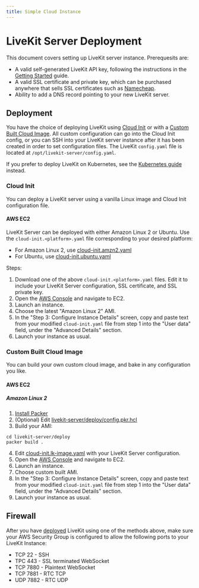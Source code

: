 ```yaml
---
title: Simple Cloud Instance
---
```


# LiveKit Server Deployment

This document covers setting up LiveKit server instance. Prerequesits are:
  - A valid self-generated LiveKit API key, following the instructions in the [Getting Started](/guides/getting-started#generate-api-key-and-secret) guide.
  - A valid SSL certificate and private key, which can be purchased anywhere that sells SSL certificates such as [Namecheap](https://www.namecheap.com/security/ssl-certificates/).
  - Ability to add a DNS record pointing to your new LiveKit server.

## Deployment
You have the choice of deploying LiveKit using [Cloud Init](#cloud-init) or with a [Custom Built Cloud Image](#custom-built-cloud-image). All custom configuration can go into the Cloud Init config, or you can SSH into your LiveKit server instance after it has been created in order to set configuration files. The LiveKit `config.yaml` file is located at `/opt/livekit-server/config.yaml`.

If you prefer to deploy LiveKit on Kubernetes, see the [Kubernetes guide](/guides/deploy/kubernetes) instead.

### Cloud Init
You can deploy a LiveKit server using a vanilla Linux image and Cloud Init configuration file.

#### AWS EC2

LiveKit Server can be deployed with either Amazon Linux 2 or Ubuntu. Use the `cloud-init.<platform>.yaml` file corresponding to your desired platform:
  - For Amazon Linux 2, use [cloud-init.amzn2.yaml](https://raw.githubusercontent.com/livekit/livekit-server/master/deploy/cloud-init.amzn2.yaml)
  - For Ubuntu, use [cloud-init.ubuntu.yaml](https://raw.githubusercontent.com/livekit/livekit-server/master/deploy/cloud-init.ubuntu.yaml)

Steps: 
  1. Download one of the above `cloud-init.<platform>.yaml` files. Edit it to include your LiveKit Server configuration, SSL certificate, and SSL private key.
  2. Open the [AWS Console](https://console.aws.amazon.com/ec2) and navigate to EC2.
  3. Launch an instance.
  4. Choose the latest "Amazon Linux 2" AMI.
  5. In the "Step 3: Configure Instance Details" screen, copy and paste text from your modified `cloud-init.yaml` file from step 1 into the "User data" field, under the "Advanced Details" section.
  6. Launch your instance as usual.


### Custom Built Cloud Image
You can build your own custom cloud image, and bake in any configuration you like.

#### AWS EC2

##### Amazon Linux 2
  1. [Install Packer](https://learn.hashicorp.com/tutorials/packer/get-started-install-cli)
  2. (Optional) Edit [livekit-server/deploy/config.pkr.hcl](https://raw.githubusercontent.com/livekit/livekit-server/master/deploy/config.pkr.hcl)
  3. Build your AMI:
```
cd livekit-server/deploy
packer build .
```
  4. Edit [cloud-init.lk-image.yaml](https://raw.githubusercontent.com/livekit/livekit-server/master/deploy/cloud-init.lk-image.yaml) with your LiveKit Server configuration.
  5. Open the [AWS Console](https://console.aws.amazon.com/ec2) and navigate to EC2.
  6. Launch an instance.
  7. Choose custom built AMI.
  8. In the "Step 3: Configure Instance Details" screen, copy and paste text from your modified `cloud-init.yaml` file from step 1 into the "User data" field, under the "Advanced Details" section.
  9. Launch your instance as usual.

## Firewall
After you have [deployed](#deployment) LiveKit using one of the methods above, make sure your AWS Security Group is configured to allow the following ports to your LiveKit Instance:
  - TCP 22   - SSH
  - TPC 443  - SSL terminated WebSocket
  - TCP 7880 - Plaintext WebSocket
  - TCP 7881 - RTC TCP
  - UDP 7882 - RTC UDP